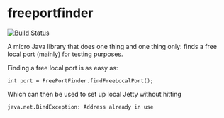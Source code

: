 # freeportfinder

[![Build Status](https://travis-ci.org/alexpanov/freeportfinder.svg?branch=master)](https://travis-ci.org/alexpanov/freeportfinder)

A micro Java library that does one thing and one thing only: finds a free local port (mainly) for testing purposes.

Finding a free local port is as easy as:
```
int port = FreePortFinder.findFreeLocalPort();
```

Which can then be used to set up local Jetty without hitting
```
java.net.BindException: Address already in use
```
